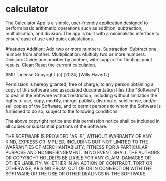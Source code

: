 # calculator
The Calculator App is a simple, user-friendly application designed to perform basic arithmetic operations such as addition, subtraction, multiplication, and division. The app is built with a minimalistic interface to ensure ease of use and quick calculations.

#features
Addition: Add two or more numbers.
Subtraction: Subtract one number from another.
Multiplication: Multiply two or more numbers.
Division: Divide one number by another, with support for floating-point results.
Clear: Reset the current calculation.

#MIT License
Copyright (c) [2024] [Willy Havertz]

Permission is hereby granted, free of charge, to any person obtaining a copy
of this software and associated documentation files (the "Software"), to deal
in the Software without restriction, including without limitation the rights
to use, copy, modify, merge, publish, distribute, sublicense, and/or sell
copies of the Software, and to permit persons to whom the Software is
furnished to do so, subject to the following conditions:

The above copyright notice and this permission notice shall be included in all
copies or substantial portions of the Software.

THE SOFTWARE IS PROVIDED "AS IS", WITHOUT WARRANTY OF ANY KIND, EXPRESS OR
IMPLIED, INCLUDING BUT NOT LIMITED TO THE WARRANTIES OF MERCHANTABILITY,
FITNESS FOR A PARTICULAR PURPOSE AND NONINFRINGEMENT. IN NO EVENT SHALL THE
AUTHORS OR COPYRIGHT HOLDERS BE LIABLE FOR ANY CLAIM, DAMAGES OR OTHER
LIABILITY, WHETHER IN AN ACTION OF CONTRACT, TORT OR OTHERWISE, ARISING FROM,
OUT OF OR IN CONNECTION WITH THE SOFTWARE OR THE USE OR OTHER DEALINGS IN THE
SOFTWARE.


